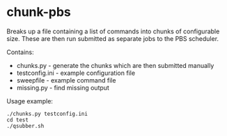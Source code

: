 chunk-pbs
=========

Breaks up a file containing a list of commands into chunks of configurable 
size. These are then run submitted as separate jobs to the PBS scheduler.

Contains:
* chunks.py - generate the chunks which are then submitted manually
* testconfig.ini - example configuration file
* sweepfile - example command file
* missing.py - find missing output

Usage example:
```
./chunks.py testconfig.ini
cd test
./qsubber.sh
```